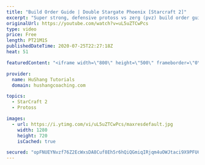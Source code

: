 ```yaml
---
title: "Build Order Guide | Double Stargate Phoenix [Starcraft 2]"
excerpt: "Super strong, defensive protoss vs zerg (pvz) build order guide. This opening is going to give you incredible map control over zerg in the mid-game, letting you scout exactly what is coming your way and making it easy to feel in control of the game. This build also completely owns mutalisk transitions"
originalUrl: https://youtube.com/watch?v=uL5uZTCwPcs
type: video
price: Free
length: PT21M1S
publishedDateTime: 2020-07-25T22:27:18Z
heat: 51

featuredContent: "<iframe width=\"800\" height=\"500\" frameborder=\"0\" src=\"https://www.youtube.com/embed/uL5uZTCwPcs\" allow=\"accelerometer; autoplay; encrypted-media; gyroscope; picture-in-picture\" allowfullscreen></iframe>"

provider:
  name: HuShang Tutorials
  domain: hushangcoaching.com

topics:
  - StarCraft 2
  - Protoss

images:
  - url: https://i.ytimg.com/vi/uL5uZTCwPcs/maxresdefault.jpg
    width: 1280
    height: 720
    isCached: true

secured: "opFNUEYNvzf76Z2EcWxsDA8Cuf8Eh5r6hQiQGmiqIRjqm4uOWJtaci9X9PFUCVIq7DJ9ku1/LtMiUwD9wtdwdqUTjr5XFuNmWe7QH77XvTcO/ZRS0NZG96SPMTYN1nLpnXPEIcol3VY/CTyNAx/RTcbUAgAH2Skqz1nskqu3bG/uTZEmDoyks0Iohgz1ydAMKpvTKYRgBx437WhTjSz56fIzeiIae5GdCZsKiHnzyIeOOSMhxQoAEtPe4ddJPNzo6UN3pe74digA55nJ6NOwtpZ4qFuOPtY4c2W2owq1G8MvqvwDwJ4+4Le1BKpaf2h2iOAGVPg5Nu+DgGJUOSXTyyKyioi1VaeA1FKVAObX2eFzl7qbvKEQ7WoHKi6vtgIkU65T0YDYtPxPE6spefgjqV9YVrGKANB5GhuTvkRtrys=;n6JNb3Fis4qdApqyAt4acA=="
---
```


